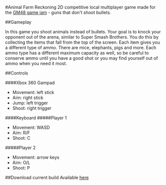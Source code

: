 #Animal Farm Reckoning
2D competitive local multiplayer game made for the [GM48 game jam](http://www.gm48.net) - guns that don't shoot bullets.

##Gameplay

In this game you shoot animals instead of bullets. Your goal is to knock your opponent out of the arena, similar to Super Smash Brothers. You do this by collecting the items that fall from the top of the screen. Each item gives you a different type of ammo. There are mice, elephants, pigs and more. Each ammo type has a different maximum capacity as well, so be careful to conserve ammo until you have a good shot or you may find yourself out of ammo when you need it most.

##Controls

####Xbox 360 Gampad
- Movement: left stick
- Aim: right stick
- Jump: left trigger
- Shoot: right trigger

####Keyboard
#####Player 1
- Movement: WASD
- Aim: R/F
- Shoot: C

#####Player 2
- Movement: arrow keys
- Aim: O/L
- Shoot: P

##Download current build
Available [here](http://sandbox.yoyogames.com/games/226740-animal-farm-reckoning)
